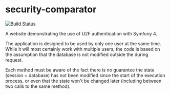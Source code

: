 # security-comparator

[![Build Status](https://travis-ci.com/matthewslouismarie/security-comparator.svg?token=ZVBwfXqKFH8rFj3NGf55&branch=master)](https://travis-ci.com/matthewslouismarie/security-comparator)

A website demonstrating the use of U2F authentication with Symfony 4.

The application is designed to be used by only one user at the same time. While
it will most certainly work with multiple users, the code is based on the assumption
that the database is not modified outside the during request.

Each method must be aware of the fact there is no guarantee the state (session +
database) has not been modified since the start of the execution process, or
even that the state won't be changed later (including between two calls to the
same method).